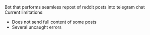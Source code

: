 Bot that performs seamless repost of reddit posts into telegram chat\
Current limitations:
- Does not send full content of some posts
- Several uncaught errors
